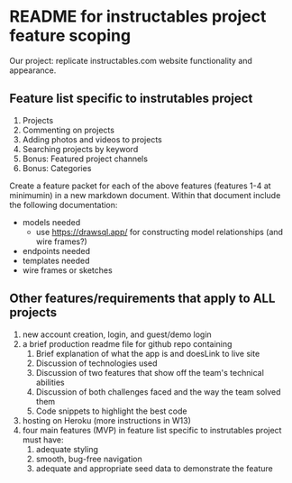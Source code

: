 # README for instructables project feature scoping

Our project: replicate instructables.com website functionality and appearance.

## Feature list specific to instrutables project

1. Projects
2. Commenting on projects
3. Adding photos and videos to projects
4. Searching projects by keyword
5. Bonus: Featured project channels
6. Bonus: Categories

Create a feature packet for each of the above features (features 1-4 at minimumin) in a new markdown document. Within that document include the following documentation:

* models needed
  * use <https://drawsql.app/> for constructing model relationships (and wire frames?)
* endpoints needed
* templates needed
* wire frames or sketches

## Other features/requirements that apply to ALL projects

1. new account creation, login, and guest/demo login
2. a brief production readme file for github repo containing
   1. Brief explanation of what the app is and doesLink to live site
   2. Discussion of technologies used
   3. Discussion of two features that show off the team's technical abilities
   4. Discussion of both challenges faced and the way the team solved them
   5. Code snippets to highlight the best code
3. hosting on Heroku (more instructions in W13)
4. four main features (MVP) in feature list specific to instrutables project must have:
   1. adequate styling
   2. smooth, bug-free navigation
   3. adequate and appropriate seed data to demonstrate the feature
